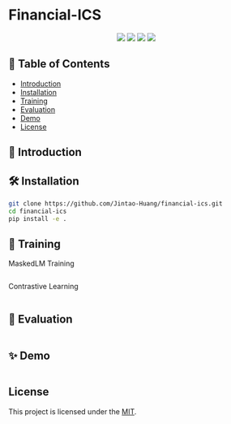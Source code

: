 # Financial-ICS

<p align="center">
<img src="https://img.shields.io/badge/python-%E2%89%A53.8-5be.svg">
<img src="https://img.shields.io/badge/pytorch-%E2%89%A51.12%20%7C%20%E2%89%A52.0-orange.svg">
<a href="https://github.com/Jintao-Huang/financial-ics/blob/main/LICENSE"><img src="https://img.shields.io/github/license/Jintao-Huang/financial-ics"></a>
<a href="https://github.com/Jintao-Huang/financial-ics/"><img src="https://img.shields.io/badge/financial--ics-Build from source-6FEBB9.svg"></a>
</p>

## 📖 Table of Contents
- [Introduction](#-introduction)
- [Installation](#-installation)
- [Training](#-training)
- [Evaluation](#-evaluation)
- [Demo](#-demo)
- [License](#license)


## 📝 Introduction


## 🛠️ Installation
```bash
git clone https://github.com/Jintao-Huang/financial-ics.git
cd financial-ics
pip install -e .
```

## 🚀 Training
MaskedLM Training

```bash

```


Contrastive Learning

```bash

```

## 🎯 Evaluation

```bash
```

## ✨ Demo

```bash

```

## License

This project is licensed under the [MIT](https://github.com/Jintao-Huang/financial-ics/blob/master/LICENSE).

